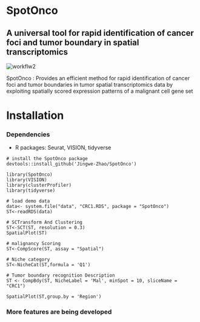 # SpotOnco
## A universal tool for rapid identification of cancer foci and tumor boundary in spatial transcriptomics

![workflw2](https://github.com/user-attachments/assets/8ce6b73b-a9ef-44d2-a02d-cbe3607489bf)


SpotOnco : Provides an efficient method for rapid identification of cancer foci and tumor boundaries in tumor spatial transcriptomics data by exploiting spatially scored expression patterns of a  malignant cell gene set

# Installation
### Dependencies
* R packages: Seurat, VISION, tidyverse

```
# install the SpotOnco package
devtools::install_github('Jingwe-Zhao/SpotOnco')
```

```
library(SpotOnco)
library(VISION)
library(clusterProfiler)
library(tidyverse)

# load demo data
data<- system.file("data", "CRC1.RDS", package = "SpotOnco")
ST<-readRDS(data)

# SCTransform And Clustering
ST<-SCT(ST, resolution = 0.3)
SpatialPlot(ST)

# malignancy Scoring
ST<-CompScore(ST, assay = "Spatial")

# Niche category 
ST<-NicheCat(ST,formula = 'Q1')

# Tumor boundary recognition Description
ST <- CompBdy(ST, NicheLabel = 'Mal', minSpot = 10, sliceName = "CRC1")

SpatialPlot(ST,group.by = 'Region')
```
### More features are being developed
